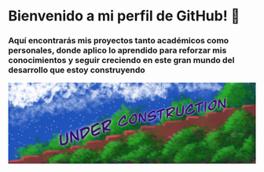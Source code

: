 
# Bienvenido a mi perfil de GitHub! 👋

### Aquí encontrarás mis proyectos tanto académicos como personales, donde aplico lo aprendido para reforzar mis conocimientos y seguir creciendo en este gran mundo del desarrollo que estoy construyendo

![](https://github.com/Diejandro/Diejandro/blob/main/En_construccio%CC%81n.jpg)
